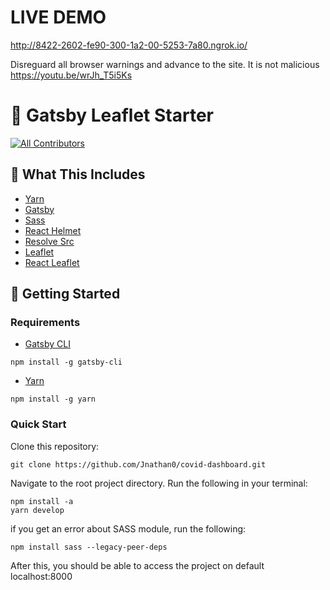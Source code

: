 # LIVE DEMO
http://8422-2602-fe90-300-1a2-00-5253-7a80.ngrok.io/

Disreguard all browser warnings and advance to the site. 
It is not malicious 
https://youtu.be/wrJh_T5i5Ks



# 🍃 Gatsby Leaflet Starter
<!-- ALL-CONTRIBUTORS-BADGE:START - Do not remove or modify this section -->
[![All Contributors](https://img.shields.io/badge/all_contributors-3-orange.svg?style=flat-square)](#contributors-)
<!-- ALL-CONTRIBUTORS-BADGE:END -->

## 🧰 What This Includes
* [Yarn](https://yarnpkg.com/en/)
* [Gatsby](https://www.gatsbyjs.org/)
* [Sass](https://sass-lang.com)
* [React Helmet](https://github.com/nfl/react-helmet)
* [Resolve Src](https://github.com/alampros/gatsby-plugin-resolve-src)
* [Leaflet](https://leafletjs.com/)
* [React Leaflet](https://react-leaflet.js.org)

## 🚀 Getting Started

### Requirements
* [Gatsby CLI](https://www.npmjs.com/package/gatsby-cli)
```
npm install -g gatsby-cli
```

* [Yarn](https://yarnpkg.com/en/)
```
npm install -g yarn
```
### Quick Start
Clone this repository:
```
git clone https://github.com/Jnathan0/covid-dashboard.git
```

Navigate to the root project directory.
Run the following in your terminal:
```
npm install -a
yarn develop
```
if you get an error about SASS module, run the following:
```
npm install sass --legacy-peer-deps
```
After this, you should be able to access the project on default localhost:8000

